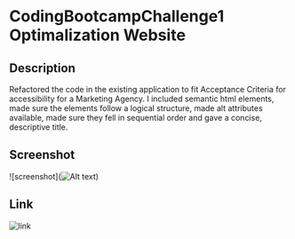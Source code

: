 # CodingBootcampChallenge1 Optimalization Website

## Description

Refactored the code in the existing application to fit Acceptance Criteria for accessibility for a Marketing Agency. I included semantic html elements,
made sure the elements follow a logical structure, made alt attributes available, made sure they fell in sequential order and gave a concise, descriptive title.



## Screenshot

![screenshot](![Alt text](<../Week 2 Coding Bootcamp/challenge1screenshot.PNG>))

## Link

![link](https://github.com/lwalker107/CodingBootcampChallenge1)